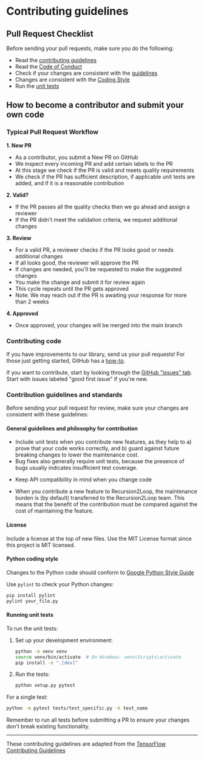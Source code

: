 # Contributing guidelines

## Pull Request Checklist

Before sending your pull requests, make sure you do the following:

- Read the [contributing guidelines](CONTRIBUTING.md)
- Read the [Code of Conduct](CODE_OF_CONDUCT.md)
- Check if your changes are consistent with the [guidelines](#general-guidelines-and-philosophy-for-contribution)
- Changes are consistent with the [Coding Style](#python-coding-style)
- Run the [unit tests](#running-unit-tests)

## How to become a contributor and submit your own code

### Typical Pull Request Workflow

**1. New PR**

- As a contributor, you submit a New PR on GitHub
- We inspect every incoming PR and add certain labels to the PR
- At this stage we check if the PR is valid and meets quality requirements
- We check if the PR has sufficient description, if applicable unit tests are added, and if it is a reasonable contribution

**2. Valid?**

- If the PR passes all the quality checks then we go ahead and assign a reviewer
- If the PR didn't meet the validation criteria, we request additional changes

**3. Review**

- For a valid PR, a reviewer checks if the PR looks good or needs additional changes
- If all looks good, the reviewer will approve the PR
- If changes are needed, you'll be requested to make the suggested changes
- You make the change and submit it for review again
- This cycle repeats until the PR gets approved
- Note: We may reach out if the PR is awaiting your response for more than 2 weeks

**4. Approved**

- Once approved, your changes will be merged into the main branch

### Contributing code

If you have improvements to our library, send us your pull requests! For those just getting started, GitHub has a [how-to](https://help.github.com/articles/using-pull-requests/).

If you want to contribute, start by looking through the [GitHub "issues" tab](https://github.com/yourusername/yourrepo/issues). Start with issues labeled "good first issue" if you're new.

### Contribution guidelines and standards

Before sending your pull request for review, make sure your changes are consistent with these guidelines:

#### General guidelines and philosophy for contribution

- Include unit tests when you contribute new features, as they help to a)
  prove that your code works correctly, and b) guard against future breaking
  changes to lower the maintenance cost.
- Bug fixes also generally require unit tests, because the presence of bugs
  usually indicates insufficient test coverage.

* Keep API compatibility in mind when you change code

- When you contribute a new feature to Recursion2Loop, the maintenance burden is
  (by default) transferred to the Recursion2Loop team. This means that the benefit
  of the contribution must be compared against the cost of maintaining the
  feature.

#### License

Include a license at the top of new files. Use the MIT License format since this project is MIT licensed.

#### Python coding style

Changes to the Python code should conform to [Google Python Style Guide](https://github.com/google/styleguide/blob/gh-pages/pyguide.md)

Use `pylint` to check your Python changes:

```bash
pip install pylint
pylint your_file.py
```

#### Running unit tests

To run the unit tests:

1. Set up your development environment:

   ```bash
   python -m venv venv
   source venv/bin/activate  # On Windows: venv\Scripts\activate
   pip install -e ".[dev]"
   ```

2. Run the tests:
   ```bash
   python setup.py pytest
   ```

For a single test:

```bash
python -m pytest tests/test_specific.py -k test_name
```

Remember to run all tests before submitting a PR to ensure your changes don't break existing functionality.

---

These contributing guidelines are adapted from the [TensorFlow Contributing Guidelines](https://github.com/tensorflow/tensorflow/blob/master/CONTRIBUTING.md)
